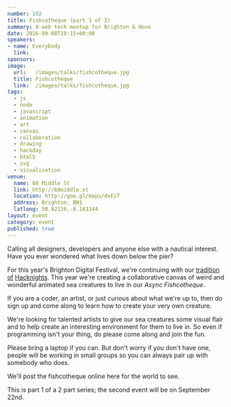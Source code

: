 ```yaml
---
number: 152
title: Fishcotheque (part 1 of 2)
summary: A web tech meetup for Brighton & Hove
date: 2016-09-08T19:15+00:00
speakers:
- name: Everybody
  link:
sponsors:
image:
  url:   /images/talks/fishcotheque.jpg
  title: Fishcotheque
  link:  /images/talks/fishcotheque.jpg
tags:
  - js
  - node
  - javascript
  - animation
  - art
  - canvas
  - collaboration
  - drawing
  - hackday
  - html5
  - svg
  - visualisation
venue:
  name: 68 Middle St
  link: http://68middle.st
  location: http://goo.gl/maps/dxEiT
  address: Brighton, BN1
  latlong: 50.82116,-0.143144
layout: event
category: event
published: true
---
```


Calling all designers, developers and anyone else with a nautical interest. Have you ever wondered what lives down below the pier?

For this year's Brighton Digital Festival, we're continuing with our [tradition](https://asyncjs.com/playcanvas-hacknight-part-1/) [of](https://asyncjs.com/robocode-hackathon-part-1/) [Hacknights](https://asyncjs.com/jungle/). This year we're creating a collaborative canvas of weird and wonderful animated sea creatures to live in our *Async Fishcotheque*.

If you are a coder, an artist, or just curious about what we're up to, then do sign up and come along to learn how to create your very own creature.

We're looking for talented artists to give our sea creatures some visual flair and to help create an interesting environment for them to live in. So even if programming isn't your thing, do please come along and join the fun.

Please bring a laptop if you can. But don't worry if you don't have one, people will be working in small groups so you can always pair up with somebody who does.

We'll post the fishcotheque online here for the world to see.

This is part 1 of a 2 part series; the second event will be on September 22nd.

